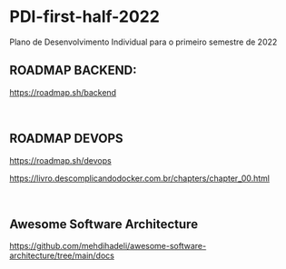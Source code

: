 # PDI-first-half-2022
Plano de Desenvolvimento Individual para o primeiro semestre de 2022


## ROADMAP BACKEND:
https://roadmap.sh/backend

<br>

## ROADMAP DEVOPS
https://roadmap.sh/devops

https://livro.descomplicandodocker.com.br/chapters/chapter_00.html

<br>

## Awesome Software Architecture
https://github.com/mehdihadeli/awesome-software-architecture/tree/main/docs
